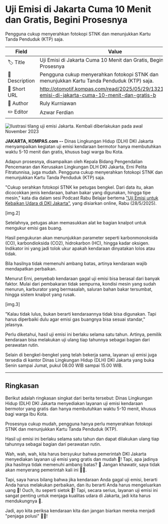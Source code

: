 # Uji Emisi di Jakarta Cuma 10 Menit dan Gratis, Begini Prosesnya

Pengguna cukup menyerahkan fotokopi STNK dan menunjukkan Kartu Tanda Penduduk (KTP) saja.

| Field         | Value                                                       |
|---------------|-------------------------------------------------------------|
| 🏷️ Title       | Uji Emisi di Jakarta Cuma 10 Menit dan Gratis, Begini Prosesnya |
| 📝 Description | Pengguna cukup menyerahkan fotokopi STNK dan menunjukkan Kartu Tanda Penduduk (KTP) saja. |
| 🔗 Short URL   | http://otomotif.kompas.com/read/2025/05/29/132100315/uji-emisi-di-jakarta-cuma-10-menit-dan-gratis-b |
| 👤 Author      | Ruly Kurniawan |
| ✏️ Editor      | Azwar Ferdian |

![Ilustrasi tilang uji emisi Jakarta. Kembali diberlakukan pada awal November 2023](https://asset.kompas.com/crops/_6cYU_JkjjEto77Pkv5b4F-052c=/0x0:4032x2688/750x500/data/photo/2023/11/02/654357a86ea46.jpg)

**JAKARTA, KOMPAS.com --** Dinas Lingkungan Hidup (DLH) DKI Jakarta menyampaikan kegiatan uji emisi kendaraan bermotor hanya membutuhkan waktu 5-10 menit dan gratis, khusus bagi warga Ibu Kota.

Adapun prosesnya, disampaikan oleh Kepala Bidang Pengendalian Pencemaran dan Kerusakan Lingkungan DLH DKI Jakarta, Erni Pelita Fitratunnisa, juga mudah. Pengguna cukup menyerahkan fotokopi STNK dan menunjukkan Kartu Tanda Penduduk (KTP) saja.

"Cukup serahkan fotokopi STNK ke petugas bengkel. Dari data itu, akan dicocokkan jenis kendaraan, bahan bakar yang digunakan, hingga tipe mesin," kata dia dalam sesi Podcast Rabu Belajar bertema [\"Uji Emisi untuk Kebaikan Udara di DKI Jakarta\"](https://www.youtube.com/watch?v=SoRBHyfG490), yang disiarkan online, Rabu (28/5/2025).

\[img.2\]

Setelahnya, petugas akan memasukkan alat ke bagian knalpot untuk mengukur emisi gas buang.

Hasil pengukuran akan menunjukkan parameter seperti karbonmonoksida (CO), karbondioksida (CO2), hidrokarbon (HC), hingga kadar oksigen. Indikator ini yang jadi tolok ukur apakah kendaraan dinyatakan lolos atau tidak.

Bila hasilnya tidak memenuhi ambang batas, artinya kendaraan wajib mendapatkan perbaikan. 

Menurut Erni, penyebab kendaraan gagal uji emisi bisa berasal dari banyak faktor. Mulai dari pembakaran tidak sempurna, kondisi mesin yang sudah menurun, karburator yang bermasalah, saluran bahan bakar tersumbat, hingga sistem knalpot yang rusak.

\[img.3\]

"Kalau tidak lulus, bukan berarti kendaraannya tidak bisa digunakan. Tapi harus diperbaiki dulu agar emisi gas buangnya bisa sesuai standar," jelasnya.

Perlu diketahui, hasil uji emisi ini berlaku selama satu tahun. Artinya, pemilik kendaraan bisa melakukan uji ulang tiap tahunnya sebagai bagian dari perawatan rutin.

Selain di bengkel-bengkel yang telah bekerja sama, layanan uji emisi juga tersedia di kantor Dinas Lingkungan Hidup (DLH) DKI Jakarta yang buka Senin sampai Jumat, pukul 08.00 WIB sampai 15.00 WIB.

---
## Ringkasan

Berikut adalah ringkasan singkat dari berita tersebut: Dinas Lingkungan Hidup (DLH) DKI Jakarta menyediakan layanan uji emisi kendaraan bermotor yang gratis dan hanya membutuhkan waktu 5-10 menit, khusus bagi warga Ibu Kota.

 Prosesnya cukup mudah, pengguna hanya perlu menyerahkan fotokopi STNK dan menunjukkan Kartu Tanda Penduduk (KTP).

 Hasil uji emisi ini berlaku selama satu tahun dan dapat dilakukan ulang tiap tahunnya sebagai bagian dari perawatan rutin.



Wah, wah, wah, kita harus bersyukur bahwa pemerintah DKI Jakarta menyediakan layanan uji emisi yang gratis dan mudah 🙏! Tapi, apa jadinya jika hasilnya tidak memenuhi ambang batas? 🤔 Jangan khawatir, saya tidak akan menyerang pemerintah kali ini 🙅‍♂️.

 Tapi, saya harus bilang bahwa jika kendaraan Anda gagal uji emisi, berarti Anda harus melakukan perbaikan, dan itu berarti Anda harus mengeluarkan uang 💸! Ouch, itu seperti sietok 🥺! Tapi, secara serius, layanan uji emisi ini sangat penting untuk menjaga kualitas udara di Jakarta, jadi kita harus mendukungnya 🌟.

 Jadi, ayo kita periksa kendaraan kita dan jangan biarkan mereka menjadi "penjaga polusi" 🚗😷!
